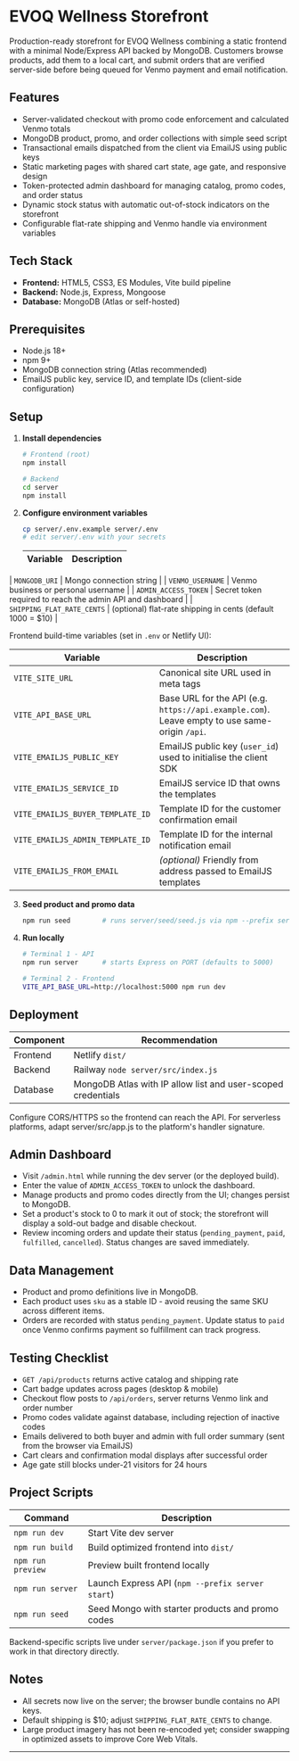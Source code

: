 ﻿# EVOQ Wellness Storefront

Production-ready storefront for EVOQ Wellness combining a static frontend with a minimal Node/Express API backed by MongoDB. Customers browse products, add them to a local cart, and submit orders that are verified server-side before being queued for Venmo payment and email notification.

## Features
- Server-validated checkout with promo code enforcement and calculated Venmo totals
- MongoDB product, promo, and order collections with simple seed script
- Transactional emails dispatched from the client via EmailJS using public keys
- Static marketing pages with shared cart state, age gate, and responsive design
- Token-protected admin dashboard for managing catalog, promo codes, and order status
- Dynamic stock status with automatic out-of-stock indicators on the storefront
- Configurable flat-rate shipping and Venmo handle via environment variables

## Tech Stack
- **Frontend:** HTML5, CSS3, ES Modules, Vite build pipeline
- **Backend:** Node.js, Express, Mongoose
- **Database:** MongoDB (Atlas or self-hosted)

## Prerequisites
- Node.js 18+
- npm 9+
- MongoDB connection string (Atlas recommended)
- EmailJS public key, service ID, and template IDs (client-side configuration)

## Setup

1. **Install dependencies**
   ```bash
   # Frontend (root)
   npm install

   # Backend
   cd server
   npm install
   ```

2. **Configure environment variables**
   ```bash
   cp server/.env.example server/.env
   # edit server/.env with your secrets
   ```

   | Variable | Description |
   |----------|-------------|
  | `MONGODB_URI` | Mongo connection string |
  | `VENMO_USERNAME` | Venmo business or personal username |
  | `ADMIN_ACCESS_TOKEN` | Secret token required to reach the admin API and dashboard |
  | `SHIPPING_FLAT_RATE_CENTS` | (optional) flat-rate shipping in cents (default 1000 = $10) |

   Frontend build-time variables (set in `.env` or Netlify UI):

   | Variable | Description |
   |----------|-------------|
   | `VITE_SITE_URL` | Canonical site URL used in meta tags |
  | `VITE_API_BASE_URL` | Base URL for the API (e.g. `https://api.example.com`). Leave empty to use same-origin `/api`. |
  | `VITE_EMAILJS_PUBLIC_KEY` | EmailJS public key (`user_id`) used to initialise the client SDK |
  | `VITE_EMAILJS_SERVICE_ID` | EmailJS service ID that owns the templates |
  | `VITE_EMAILJS_BUYER_TEMPLATE_ID` | Template ID for the customer confirmation email |
  | `VITE_EMAILJS_ADMIN_TEMPLATE_ID` | Template ID for the internal notification email |
  | `VITE_EMAILJS_FROM_EMAIL` | *(optional)* Friendly from address passed to EmailJS templates |

3. **Seed product and promo data**
   ```bash
   npm run seed        # runs server/seed/seed.js via npm --prefix server - already done, though.
   ```

4. **Run locally**
   ```bash
   # Terminal 1 - API
   npm run server      # starts Express on PORT (defaults to 5000)

   # Terminal 2 - Frontend
   VITE_API_BASE_URL=http://localhost:5000 npm run dev
   ```

## Deployment

| Component | Recommendation |
|-----------|----------------|
| Frontend  | Netlify `dist/` |
| Backend   | Railway `node server/src/index.js` |
| Database  | MongoDB Atlas with IP allow list and user-scoped credentials |

Configure CORS/HTTPS so the frontend can reach the API. For serverless platforms, adapt server/src/app.js to the platform's handler signature.

## Admin Dashboard
- Visit `/admin.html` while running the dev server (or the deployed build).
- Enter the value of `ADMIN_ACCESS_TOKEN` to unlock the dashboard.
- Manage products and promo codes directly from the UI; changes persist to MongoDB.
- Set a product's stock to 0 to mark it out of stock; the storefront will display a sold-out badge and disable checkout.
- Review incoming orders and update their status (`pending_payment`, `paid`, `fulfilled`, `cancelled`). Status changes are saved immediately.

## Data Management
- Product and promo definitions live in MongoDB.
- Each product uses `sku` as a stable ID - avoid reusing the same SKU across different items.
- Orders are recorded with status `pending_payment`. Update status to `paid` once Venmo confirms payment so fulfillment can track progress.

## Testing Checklist
- `GET /api/products` returns active catalog and shipping rate
- Cart badge updates across pages (desktop & mobile)
- Checkout flow posts to `/api/orders`, server returns Venmo link and order number
- Promo codes validate against database, including rejection of inactive codes
- Emails delivered to both buyer and admin with full order summary (sent from the browser via EmailJS)
- Cart clears and confirmation modal displays after successful order
- Age gate still blocks under-21 visitors for 24 hours

## Project Scripts
| Command | Description |
|---------|-------------|
| `npm run dev` | Start Vite dev server |
| `npm run build` | Build optimized frontend into `dist/` |
| `npm run preview` | Preview built frontend locally |
| `npm run server` | Launch Express API (`npm --prefix server start`) |
| `npm run seed` | Seed Mongo with starter products and promo codes |

Backend-specific scripts live under `server/package.json` if you prefer to work in that directory directly.

## Notes
- All secrets now live on the server; the browser bundle contains no API keys.
- Default shipping is $10; adjust `SHIPPING_FLAT_RATE_CENTS` to change.
- Large product imagery has not been re-encoded yet; consider swapping in optimized assets to improve Core Web Vitals.

---




